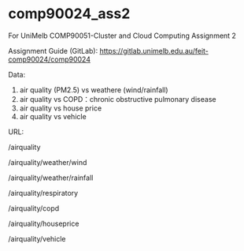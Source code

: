 # comp90024_ass2
For UniMelb COMP90051-Cluster and Cloud Computing Assignment 2

Assignment Guide (GitLab): https://gitlab.unimelb.edu.au/feit-comp90024/comp90024

Data: 
1. air quality (PM2.5) vs weathere (wind/rainfall)
2. air quality vs COPD：chronic obstructive pulmonary disease
3. air quality vs house price
3. air quality vs vehicle



URL:

/airquality

/airquality/weather/wind

/airquality/weather/rainfall

/airquality/respiratory

/airquality/copd

/airquality/houseprice

/airquality/vehicle